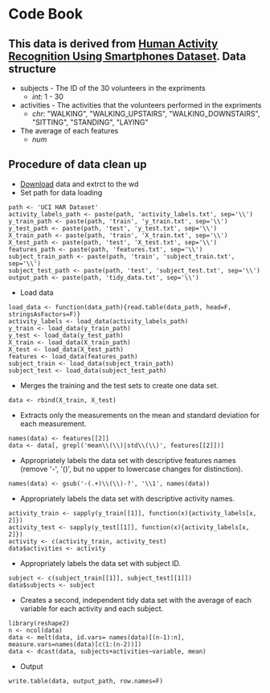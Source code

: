 Code Book
========================================================
This data is derived from [Human Activity Recognition Using Smartphones Dataset](http://archive.ics.uci.edu/ml/datasets/Human+Activity+Recognition+Using+Smartphones).
Data structure
--------------------------------------------------------
* subjects - The ID of the 30 volunteers in the expriments
  * _int_: 1 - 30
* activities - The activities that the volunteers performed in the expriments
  * _chr_: "WALKING", "WALKING_UPSTAIRS", "WALKING_DOWNSTAIRS", "SITTING", "STANDING", "LAYING"
* The average of each features
  * _num_

Procedure of data clean up
--------------------------------------------------------
* [Download](https://d396qusza40orc.cloudfront.net/getdata%2Fprojectfiles%2FUCI%20HAR%20Dataset.zip) data and extrct to the wd
* Set path for data loading

```
path <- 'UCI HAR Dataset'
activity_labels_path <- paste(path, 'activity_labels.txt', sep='\\')
y_train_path <- paste(path, 'train', 'y_train.txt', sep='\\')
y_test_path <- paste(path, 'test', 'y_test.txt', sep='\\')
X_train_path <- paste(path, 'train', 'X_train.txt', sep='\\')
X_test_path <- paste(path, 'test', 'X_test.txt', sep='\\')
features_path <- paste(path, 'features.txt', sep='\\')
subject_train_path <- paste(path, 'train', 'subject_train.txt', sep='\\')
subject_test_path <- paste(path, 'test', 'subject_test.txt', sep='\\')
output_path <- paste(path, 'tidy_data.txt', sep='\\')
```

* Load data

```
load_data <- function(data_path){read.table(data_path, head=F, stringsAsFactors=F)}
activity_labels <- load_data(activity_labels_path)
y_train <- load_data(y_train_path)
y_test <- load_data(y_test_path)
X_train <- load_data(X_train_path)
X_test <- load_data(X_test_path)
features <- load_data(features_path)
subject_train <- load_data(subject_train_path)
subject_test <- load_data(subject_test_path)

```

* Merges the training and the test sets to create one data set.

```
data <- rbind(X_train, X_test)
```

* Extracts only the measurements on the mean and standard deviation for each measurement.

```
names(data) <- features[[2]]
data <- data[, grepl('mean\\(\\)|std\\(\\)', features[[2]])]
```

* Appropriately labels the data set with descriptive features names (remove '-', '()', but no upper to lowercase changes for distinction).

```
names(data) <- gsub('-(.+)\\(\\)-?', '\\1', names(data))
```

* Appropriately labels the data set with descriptive activity names.

```
activity_train <- sapply(y_train[[1]], function(x){activity_labels[x, 2]})
activity_test <- sapply(y_test[[1]], function(x){activity_labels[x, 2]})
activity <- c(activity_train, activity_test)
data$activities <- activity
```

* Appropriately labels the data set with subject ID.

```
subject <- c(subject_train[[1]], subject_test[[1]])
data$subjects <- subject
```

* Creates a second, independent tidy data set with the average of each variable for each activity and each subject.

```
library(reshape2)
n <- ncol(data)
data <- melt(data, id.vars= names(data)[(n-1):n], measure.vars=names(data)[c(1:(n-2))])
data <- dcast(data, subjects+activities~variable, mean)
```

* Output

```
write.table(data, output_path, row.names=F)
```
